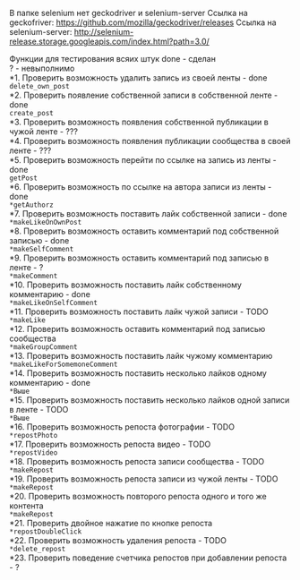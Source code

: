 В папке selenium нет geckodriver и selenium-server 
Ссылка на geckofriver: https://github.com/mozilla/geckodriver/releases 
Ссылка на selenium-server: http://selenium-release.storage.googleapis.com/index.html?path=3.0/


Функции для тестирования всяих штук
done - сделан
<br/>
? - невыполнимо
<br/>
*1. Проверить возможность удалить запись из своей ленты - done
<br/>
`delete_own_post`
<br/>
*2. Проверить появление собственной записи в собственной ленте - done
<br/>
`create_post`
<br/>
*3. Проверить возможность появления собственной публикации в чужой ленте - ???
<br/>
*4. Проверить возможность появления публикации сообщества в своей ленте - ???
<br/>
*5. Проверить возможность перейти по ссылке на запись из ленты - done
<br/>
`getPost`
<br/>
*6. Проверить возможность по ссылке на автора записи из ленты - done
<br/>
`*getAuthorz`
<br/>
*7. Проверить возможность поставить лайк собственной записи - done
<br/>
`*makeLikeOnOwnPost`
<br/>
*8. Проверить возможность оставить комментарий под собственной записью - done
<br/>
`*makeSelfComment`
<br/>
*9. Проверить возможность оставить комментарий под записью в ленте - ?
<br/>
`*makeComment`
<br/>
*10. Проверить возможность поставить лайк собственному комментарию - done
 <br/>
`*makeLikeOnSelfComment`
<br/>
*11. Проверить возможность поставить лайк чужой записи - TODO
<br/>
`*makeLike`
<br/>
*12. Проверить возможность оставить комментарий под записью сообщества
 <br/>
`*makeGroupComment`
<br/>
*13. Проверить возможность поставить лайк чужому комментарию
<br/>
`*makeLikeForSomemoneComment`
<br/>
*14. Проверить возможность поставить несколько лайков одному комментарию - done
<br/>
`*Выше`
<br/>
*15. Проверить возможность поставить несколько лайков одной записи в ленте - TODO
<br/>
`*Выше`
<br/>
*16. Проверить возможность репоста фотографии - TODO
<br/>
`*repostPhoto`
<br/>
*17. Проверить возможность репоста видео - TODO
<br/>
`*repostVideo`
<br/>
*18. Проверить возможность репоста записи сообщества - TODO
<br/>
`*makeRepost`
<br/>
*19. Проверить возможность репоста записи из чужой ленты - TODO
<br/>
`*makeRepost`
<br/>
*20. Проверить возможность повторого репоста одного и того же контента
<br/>
`*makeRepost`
<br/>
*21. Проверить двойное нажатие по кнопке репоста
<br/>
`*repostDoubleClick`
<br/>
*22. Проверить возможность удаления репоста - TODO
<br/>
`*delete_repost`
<br/>
*23. Проверить поведение счетчика репостов при добавлении репоста - ?
<br/>
